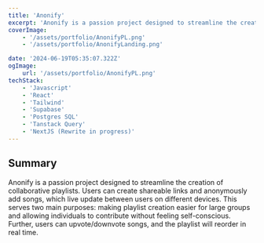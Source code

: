 ```yaml
---
title: 'Anonify'
excerpt: 'Anonify is a passion project designed to streamline the creation of collaborative playlists. Users can create shareable links and anonymously add songs, which live update between users on different devices. This serves two main purposes: making playlist creation easier for large groups and allowing individuals to contribute without feeling self-conscious. Further, users can upvote/downvote songs, and the playlist will reorder in real time.'
coverImage:
    - '/assets/portfolio/AnonifyPL.png'
    - '/assets/portfolio/AnonifyLanding.png'

date: '2024-06-19T05:35:07.322Z'
ogImage:
    url: '/assets/portfolio/AnonifyPL.png'
techStack:
    - 'Javascript'
    - 'React'
    - 'Tailwind'
    - 'Supabase'
    - 'Postgres SQL'
    - 'Tanstack Query'
    - 'NextJS (Rewrite in progress)'
---
```


## Summary

Anonify is a passion project designed to streamline the creation of collaborative playlists. Users can create shareable links and anonymously add songs, which live update between users on different devices. This serves two main purposes: making playlist creation easier for large groups and allowing individuals to contribute without feeling self-conscious. Further, users can upvote/downvote songs, and the playlist will reorder in real time.
